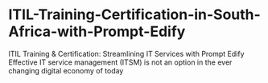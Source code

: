 # ITIL-Training-Certification-in-South-Africa-with-Prompt-Edify
ITIL Training &amp; Certification: Streamlining IT Services with Prompt Edify  Effective IT service management (ITSM) is not an option in the ever changing digital economy of today
